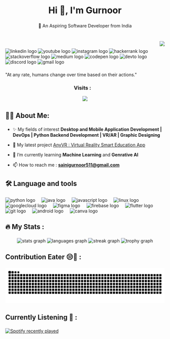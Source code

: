 <h1 align="center">Hi 👋, I'm Gurnoor</h1>

###

<p align="center">🚀 An Aspiring Software Developer from India</p>

###

<br clear="both">

<img align="right" height="150" src="https://www.icegif.com/wp-content/uploads/2022/08/icegif-254.gif"  />

###

<div align="left">
  <img src="https://img.shields.io/static/v1?message=LinkedIn&logo=linkedin&label=&color=0077B5&logoColor=white&labelColor=&style=flat" height="29" alt="linkedin logo"  />
  <img src="https://img.shields.io/static/v1?message=Youtube&logo=youtube&label=&color=FF0000&logoColor=white&labelColor=&style=flat" height="29" alt="youtube logo"  />
  <img src="https://img.shields.io/static/v1?message=Instagram&logo=instagram&label=&color=E4405F&logoColor=white&labelColor=&style=flat" height="29" alt="instagram logo"  />
  <img src="https://img.shields.io/static/v1?message=HackerRank&logo=hackerrank&label=&color=2EC866&logoColor=white&labelColor=&style=flat" height="29" alt="hackerrank logo"  />
  <img src="https://img.shields.io/static/v1?message=Stackoverflow&logo=stackoverflow&label=&color=FE7A16&logoColor=white&labelColor=&style=flat" height="29" alt="stackoverflow logo"  />
  <img src="https://img.shields.io/static/v1?message=Medium&logo=medium&label=&color=12100E&logoColor=white&labelColor=&style=flat" height="29" alt="medium logo"  />
  <img src="https://img.shields.io/static/v1?message=Codepen&logo=codepen&label=&color=000000&logoColor=white&labelColor=&style=flat" height="29" alt="codepen logo"  />
  <img src="https://img.shields.io/static/v1?message=dev.to&logo=dev.to&label=&color=0A0A0A&logoColor=white&labelColor=&style=flat" height="29" alt="devto logo"  />
  <img src="https://img.shields.io/static/v1?message=Discord&logo=discord&label=&color=7289DA&logoColor=white&labelColor=&style=flat" height="29" alt="discord logo"  />
  <img src="https://img.shields.io/static/v1?message=Gmail&logo=gmail&label=&color=D14836&logoColor=white&labelColor=&style=flat" height="29" alt="gmail logo"  />
</div>

###

<p align="left">"At any rate, humans change over time based on their actions."</p>

###

<div align="center">
  
  <h3> Visits : </h3> 
  <img src="https://profile-counter.glitch.me/sainigurnoor511/count.svg?"  />
</div>

###

<h2 align="left">🧑‍💻  About Me:</h2>

###

- ✨ My fields of interest **Desktop and Mobile Application Development  |  DevOps  |  Python Backend Development  |  VR/AR  | Graphic Designing**

- 🔭 My latest project [AnyVR : Virtual Reality Smart Education App](https://anyvr-e5c05.web.app/)

- 🌱 I’m currently learning **Machine Learning** and **Genrative AI**

<!---
- 📱 My **[Portfolio](https://sainigurnoor511.wixsite.com/gurnoor-portfolio)** 
 
- 📜 Checkout my **[Resume](https://resume-saini.super.site/)**
-->

- 📫 How to reach me : **sainigurnoor511@gmail.com**

###

<h2 align="left">🛠  Language and tools</h2>

###

<div align="left">
  <img src="https://cdn.jsdelivr.net/gh/devicons/devicon/icons/python/python-original.svg" height="40" alt="python logo"  />
  <img width="12" />
  <img src="https://cdn.jsdelivr.net/gh/devicons/devicon/icons/java/java-original.svg" height="40" alt="java logo"  />
  <img width="12" />
  <img src="https://cdn.jsdelivr.net/gh/devicons/devicon/icons/javascript/javascript-original.svg" height="40" alt="javascript logo"  />
  <img width="12" />
  <img src="https://cdn.jsdelivr.net/gh/devicons/devicon/icons/linux/linux-original.svg" height="40" alt="linux logo"  />
  <img width="12" />
  <img src="https://cdn.jsdelivr.net/gh/devicons/devicon/icons/googlecloud/googlecloud-original.svg" height="40" alt="googlecloud logo"  />
  <img width="12" />
  <img src="https://cdn.jsdelivr.net/gh/devicons/devicon/icons/figma/figma-original.svg" height="40" alt="figma logo"  />
  <img width="12" />
  <img src="https://cdn.jsdelivr.net/gh/devicons/devicon/icons/firebase/firebase-plain.svg" height="40" alt="firebase logo"  />
  <img width="12" />
  <img src="https://cdn.jsdelivr.net/gh/devicons/devicon/icons/flutter/flutter-original.svg" height="40" alt="flutter logo"  />
  <img width="12" />
  <img src="https://cdn.jsdelivr.net/gh/devicons/devicon/icons/git/git-original.svg" height="40" alt="git logo"  />
  <img width="12" />
  <img src="https://cdn.simpleicons.org/android/3DDC84" height="40" alt="android logo"  />
  <img width="12" />
  <img src="https://cdn.simpleicons.org/canva/00C4CC" height="40" alt="canva logo"  />
</div>

###

<h2 align="left">🔥  My Stats :</h2>

###

<div align="center">
  <img src="https://github-readme-stats.vercel.app/api?username=sainigurnoor511&hide_title=false&hide_rank=false&show_icons=true&include_all_commits=true&count_private=true&disable_animations=false&theme=nightowl&locale=en&hide_border=true&order=1" height="175" alt="stats graph"  />
  <img src="https://github-readme-stats.vercel.app/api/top-langs?username=sainigurnoor511&locale=en&hide_title=false&layout=compact&card_width=320&langs_count=5&theme=nightowl&hide_border=true&order=2" height="175" alt="languages graph"  />
  <img src="https://streak-stats.demolab.com?user=sainigurnoor511&locale=en&mode=weekly&theme=nightowl&hide_border=true&border_radius=5&date_format=M%20j%5B,%20Y%5D&order=3" height="238" alt="streak graph"  />
  <img src="https://github-profile-trophy.vercel.app?username=sainigurnoor511&theme=tokyonight&no-bg=true&no-frame=true&column=9&row=1&margin-w=0&margin-h=0" height="150" alt="trophy graph"  />
</div>

###

<h2 align="left">Contribution Eater 😒🐍 :</h2>

###

<img src="https://raw.githubusercontent.com/sainigurnoor511/sainigurnoor511/output/snake.svg" alt="Snake animation" />

###

<h2 align="left">Currently Listening 🎵 :</h2>

###

<div align="left">
  <a href="https://open.spotify.com/user/4k1r0qrzbhxwtc3x9myt096gk">
    <img src="https://spotify-recently-played-readme.vercel.app/api?user=4k1r0qrzbhxwtc3x9myt096gk&count=5&unique=false" alt="Spotify recently played"  />
  </a>
</div>

###
